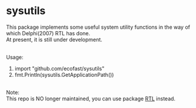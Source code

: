 # sysutils
This package implements some useful system utility functions in the way of which Delphi(2007) RTL has done.</br>
At present, it is still under development.</br></br>

Usage:</br>
1) import "github.com/ecofast/sysutils"</br>
2) fmt.Println(sysutils.GetApplicationPath())</br></br>

Note:</br>
This repo is NO longer maintained, you can use package [RTL](https://github.com/ecofast/rtl) instead.
